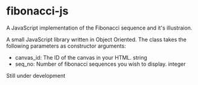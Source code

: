 fibonacci-js
============

A JavaScript implementation of the Fibonacci sequence and it's illustraion.

A small JavaScript library written in Object Oriented. 
The class takes the following parameters as constructor arguments:
- canvas_id: The ID of the canvas in your HTML. string
- seq_no: Number of fibonacci sequences you wish to display. integer

Still under development
